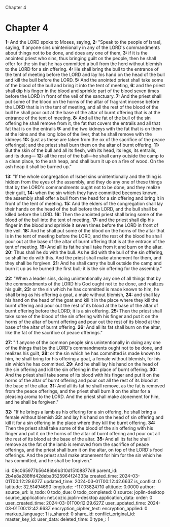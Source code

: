 Chapter 4

# Chapter 4

**1:** And the LORD spoke to Moses, saying,
**2:** "Speak to the people of Israel, saying, If anyone sins unintenionally in any of the LORD's commandments about things not to be done, and does any one of them,
**3:** if it is the anointed priest who sins, thus bringing guilt on the people, then he shall offer for the sin that he has committed a bull from the herd without blemish to the LORD for a sin offering.
**4:** He shall bring the bull to the entrance of the tent of meeting before the LORD and lay his hand on the head of the bull and kill the bull before the LORD.
**5:** And the anointed priest shall take some of the blood of the bull and bring it into the tent of meeting,
**6:** and the priest shall dip his finger in the blood and sprinkle part of the blood seven times before the LORD in front of the veil of the sanctuary.
**7:** And the priest shall put some of the blood on the horns of the altar of fragrant incense before the LORD that is in the tent of meeting, and all the rest of the blood of the bull he shall pour out at the base of the altar of burnt offering that is at the entrance of the tent of meeting.
**8:** And all the fat of the bull of the sin offering he shall remove from it, the fat that covers the entrails and all that fat that is on the entrails
**9:** and the two kidneys with the fat that is on them at the loins and the long lobe of the liver, that he shall remove with the kidneys
**10:** (just as these are taken from the ox of the sacrifice of the peace offerings); and the priest shall burn them on the altar of burnt offering.
**11:** But the skin of the bull and all its flesh, with its head, its legs, its entrails, and its dung—
**12:** all the rest of the bull—he shall carry outside the camp to a clean place, to the ash heap, and shall burn it up on a fire of wood. On the ash heap it shall be burned up."

**13:** "If the whole congregation of Israel sins unintentionally and the thing is hidden from the eyes of the assembly, and they do any one of these things that by the LORD's commandments ought not to be done, and they realize their guilt,
**14:** when the sin which they have committed becomes known, the assembly shall offer a bull from the head for a sin offering and bring it in front of the tent of meeting.
**15:** And the elders of the congregation shall lay their hands on the head of the bull before the LORD, and the bull shall be killed before the LORD.
**16:** Then the anointed priest shall bring some of the blood of the bull into the tent of meeting,
**17:** and the priest shall dip his finger in the blood and sprinkle it seven times before the LORD in front of the veil.
**18:** And he shall put some of the blood on the horns of the altar that is in the tent of meeting before the LORD, and the rest of the blood he shall pour out at the base of the altar of burnt offering that is at the entrace of the tent of meeting.
**19:** And all its fat he shall take from it and burn on the altar.
**20:** Thus shall he do with the bull. As he did with the bull of the sin offering, so shall he do with this. And the priest shall make atonement for them, and they shall be forgiven.
**21:** And he shall carry the bull outside the camp and burn it up as he burned the first bull; it is the sin offering for the assembly."

**22:** "When a leader sins, doing unintentionally any one of all things that by the commandments of the LORD his God ought not to be done, and realizes his guilt,
**23:** or the sin which he has committed is made known to him, he shall bring as his offering a goat, a male without blemish,
**24:** and shall lay his hand on the head of the goat and kill it in the place where they kill the burnt offering and pour out the rest of its blood at the base of the altar of burnt offering before the LORD; it is a sin offering.
**25:** Then the priest shall take some of the blood of the sin offering with his finger and put it on the horns of the altar of burnt offering and pour out the rest of its blood at the base of the altar of burnt offering.
**26:** And all its fat shall burn on the altar, like the fat of the sacrifice of peace offerings."

**27:** "If anyone of the common people sins unintentionally in doing any one of the things that by the LORD's commandments ought not to be done, and realizes his guilt,
**28:** or the sin which he has committed is made known to him, he shall bring for his offering a goat, a female without blemish, for his sin which he has committed.
**29:** And he shall lay his hand on the head of the sin offering and kill the sin offering in the place of burnt offering.
**30:** And the priest shall take some of its blood with his finger and put it on the horns of the altar of burnt offering and pour out all the rest of its blood at the base of the altar.
**31:** And all its fat he shall remove, as the fat is removed from the peace offerings, and the priest shall burn it on the altar for a pleasing aroma to the LORD. And the priest shall make atonement for him, and he shall be forgiven."

**32:** "If he brings a lamb as his offering for a sin offering, he shall bring a female without blemish
**33:** and lay his hand on the head of sin offering and kill it for a sin offering in the place where they kill the burnt offering.
**34:** Then the priest shall take some of the blood of the sin offering with his finger and put it on the horns of the altar of burnt offering and pour out all the rest of its blood at the base of the altar.
**35:** And all its fat he shall remove as the fat of the lamb is removed from the sacrifice of peace offerings, and the priest shall burn it on the altar, on top of the LORD's food offerings. And the priest shall make atonement for him for the sin which he has committed, and he shall be forgiven."


id: 09c065977b56486b9b310d15108877d8
parent_id: 2b4e8a288ffd42deba3525964f24333a
created_time: 2024-03-01T00:12:29.627Z
updated_time: 2024-03-01T00:12:42.663Z
is_conflict: 0
latitude: 32.51494690
longitude: -117.03824710
altitude: 0.0000
author: 
source_url: 
is_todo: 0
todo_due: 0
todo_completed: 0
source: joplin-desktop
source_application: net.cozic.joplin-desktop
application_data: 
order: 0
user_created_time: 2024-03-01T00:12:29.627Z
user_updated_time: 2024-03-01T00:12:42.663Z
encryption_cipher_text: 
encryption_applied: 0
markup_language: 1
is_shared: 0
share_id: 
conflict_original_id: 
master_key_id: 
user_data: 
deleted_time: 0
type_: 1